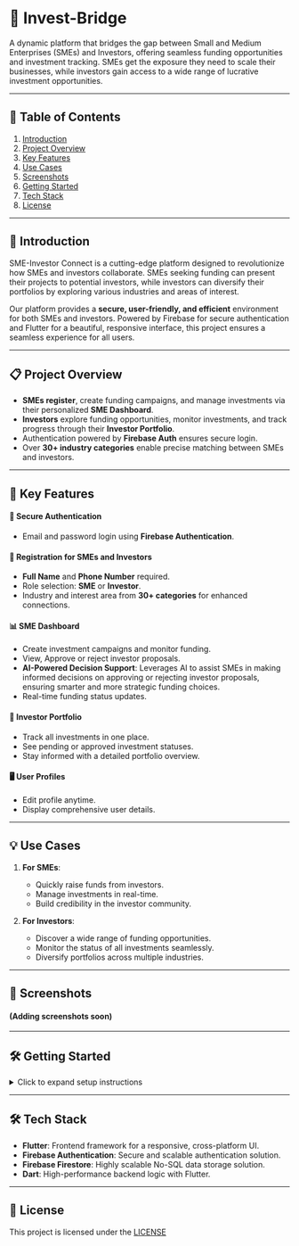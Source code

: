 # 🚀 Invest-Bridge

A dynamic platform that bridges the gap between Small and Medium Enterprises (SMEs) and Investors, offering seamless funding opportunities and investment tracking. SMEs get the exposure they need to scale their businesses, while investors gain access to a wide range of lucrative investment opportunities.

---

## 📑 Table of Contents
1. [Introduction](#-introduction)
2. [Project Overview](#-project-overview)
3. [Key Features](#-key-features)
4. [Use Cases](#-use-cases)
5. [Screenshots](#-screenshots)
6. [Getting Started](#-getting-started)
7. [Tech Stack](#-tech-stack)
8. [License](#-license)

---

## 🌟 Introduction
SME-Investor Connect is a cutting-edge platform designed to revolutionize how SMEs and investors collaborate. SMEs seeking funding can present their projects to potential investors, while investors can diversify their portfolios by exploring various industries and areas of interest.

Our platform provides a **secure, user-friendly, and efficient** environment for both SMEs and investors. Powered by Firebase for secure authentication and Flutter for a beautiful, responsive interface, this project ensures a seamless experience for all users.

---

## 📋 Project Overview

- **SMEs register**, create funding campaigns, and manage investments via their personalized **SME Dashboard**.
- **Investors** explore funding opportunities, monitor investments, and track progress through their **Investor Portfolio**.
- Authentication powered by **Firebase Auth** ensures secure login.
- Over **30+ industry categories** enable precise matching between SMEs and investors.

---

## 🚀 Key Features

#### 🔐 Secure Authentication
- Email and password login using **Firebase Authentication**.
  
#### 🏢 Registration for SMEs and Investors
- **Full Name** and **Phone Number** required.
- Role selection: **SME** or **Investor**.
- Industry and interest area from **30+ categories** for enhanced connections.

#### 📊 SME Dashboard
- Create investment campaigns and monitor funding.
- View, Approve or reject investor proposals.
- **AI-Powered Decision Support**: Leverages AI to assist SMEs in making informed decisions on approving or rejecting investor proposals, ensuring smarter and more strategic funding choices.
- Real-time funding status updates.

#### 💼 Investor Portfolio
- Track all investments in one place.
- See pending or approved investment statuses.
- Stay informed with a detailed portfolio overview.

#### 🖥️ User Profiles
- Edit profile anytime.
- Display comprehensive user details.

---

## 💡 Use Cases

1. **For SMEs**:
   - Quickly raise funds from investors.
   - Manage investments in real-time.
   - Build credibility in the investor community.

2. **For Investors**:
   - Discover a wide range of funding opportunities.
   - Monitor the status of all investments seamlessly.
   - Diversify portfolios across multiple industries.

---
## 📸 Screenshots
#### (Adding screenshots soon)
---

## 🛠 Getting Started

<details>
<summary>Click to expand setup instructions</summary>

### Prerequisites
Ensure you have the following installed:
- **Flutter**: [Install Flutter](https://flutter.dev/docs/get-started/install)
- **Firebase CLI**: [Set up Firebase](https://firebase.google.com/docs/cli)
- **Git**: [Download Git](https://git-scm.com/downloads)

### Setup Steps
1. **Clone the Repository**:
   ```bash
   git clone https://github.com/chetanr25/invest-bridge.git
   cd invest-bridge
   ```

2. **Install Dependencies**:
   ```bash
   flutter pub get
   ```

3. **Setup Firebase**:
   - Follow [Firebase Setup Guide](https://firebase.google.com/docs/flutter/setup) to connect your project to Firebase.

4. **API Key Configuration**:
   - Obtain your **Gemini API Key** and create a `.env` file.
   - Use `.env.example` as a template:
     ```bash
     cp .env.example .env
     ```
   - Add your API key to the `.env` file:
     ```env
     GEMINI_API_KEY=your_api_key_here
     ```

5. **Run the App**:
   ```bash
   flutter run
   ```

</details>

---

## 🛠 Tech Stack
- **Flutter**: Frontend framework for a responsive, cross-platform UI.
- **Firebase Authentication**: Secure and scalable authentication solution.
- **Firebase Firestore**: Highly scalable No-SQL data storage solution.
- **Dart**: High-performance backend logic with Flutter.

---

## 📜 License
This project is licensed under the [LICENSE](LICENSE)

